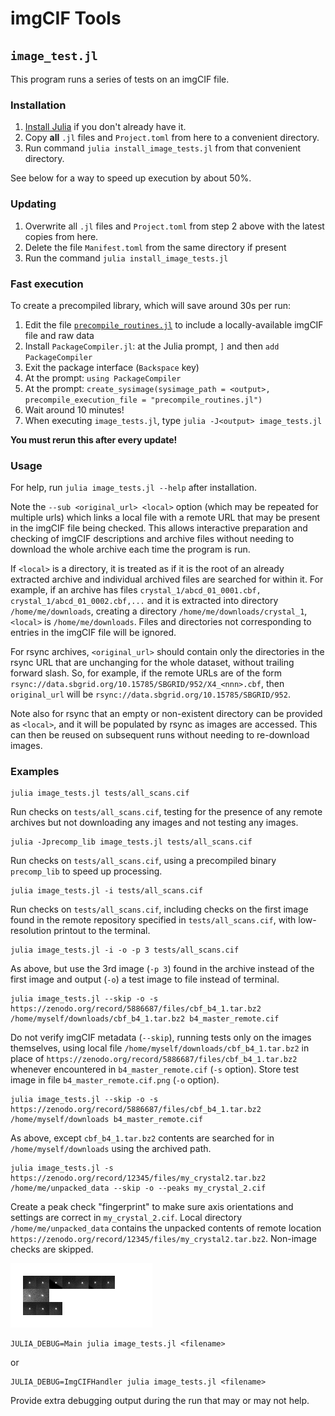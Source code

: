 # imgCIF Tools

## `image_test.jl`

This program runs a series of tests on an imgCIF file. 

### Installation

1. [Install Julia](https://julialang.org/downloads) if you don't already have it.
2. Copy **all** `.jl` files and `Project.toml` from here to a convenient directory.
3. Run command `julia install_image_tests.jl` from that convenient directory.

See below for a way to speed up execution by about 50%.

### Updating

1. Overwrite all `.jl` files and `Project.toml` from step 2 above with
the latest copies from here.  
2. Delete the file `Manifest.toml` from the
same directory if present
3. Run the command `julia install_image_tests.jl`

### Fast execution

To create a precompiled library, which will save around 30s per run:

1. Edit the file [`precompile_routines.jl`](precompile_routines.jl) to include a locally-available imgCIF file and raw data
1. Install `PackageCompiler.jl`: at the Julia prompt, `]` and then `add PackageCompiler`
2. Exit the package interface (`Backspace` key)
3. At the prompt: `using PackageCompiler`
4. At the prompt: `create_sysimage(sysimage_path = <output>, precompile_execution_file = "precompile_routines.jl")`
5. Wait around 10 minutes!
6. When executing `image_tests.jl`, type `julia -J<output> image_tests.jl`

**You must rerun this after every update!**

### Usage

For help, run `julia image_tests.jl --help` after installation.

Note the `--sub <original_url> <local>` option (which may be repeated for multiple
urls) which links a local file with a remote URL that may be present in the imgCIF file
being checked. This
allows interactive preparation and checking of imgCIF descriptions and archive files without 
needing to download the whole archive each time the program is run. 

If `<local>` is a directory, it is treated as if it is the root of an already extracted
archive and individual archived files are searched for within it. For example, if an
archive has files `crystal_1/abcd_01_0001.cbf, crystal_1/abcd_01_0002.cbf,...` and
it is extracted into directory `/home/me/downloads`, creating a directory 
`/home/me/downloads/crystal_1`, `<local>` is `/home/me/downloads`. Files and 
directories not corresponding to entries in the imgCIF file will be ignored.

For rsync archives, `<original_url>` should contain only the
directories in the rsync URL that are unchanging for the whole
dataset, without trailing forward slash. So, for example, if the
remote URLs are of the form
`rsync://data.sbgrid.org/10.15785/SBGRID/952/X4_<nnn>.cbf`, then
`original_url` will be `rsync://data.sbgrid.org/10.15785/SBGRID/952`.

Note also for rsync that an empty or non-existent directory can be provided as
`<local>`, and it will be populated by rsync as images are accessed. This can
then be reused on subsequent runs without needing to re-download images.

### Examples

```
julia image_tests.jl tests/all_scans.cif
```

Run checks on `tests/all_scans.cif`, testing for the presence of any remote
archives but not downloading any images and not testing any images.

```
julia -Jprecomp_lib image_tests.jl tests/all_scans.cif
```

Run checks on `tests/all_scans.cif`, using a precompiled binary `precomp_lib`
to speed up processing.

```
julia image_tests.jl -i tests/all_scans.cif
```

Run checks on `tests/all_scans.cif`, including checks on the first image
found in the remote repository specified in `tests/all_scans.cif`,
with low-resolution printout to the terminal.

```
julia image_tests.jl -i -o -p 3 tests/all_scans.cif
```

As above, but use the 3rd image (`-p 3`) found in the archive instead of
the first image and output (`-o`) a test image to file instead of terminal.

```
julia image_tests.jl --skip -o -s https://zenodo.org/record/5886687/files/cbf_b4_1.tar.bz2 
/home/myself/downloads/cbf_b4_1.tar.bz2 b4_master_remote.cif
```

Do not verify imgCIF metadata (`--skip`), running tests only on the images
themselves, using 
local file `/home/myself/downloads/cbf_b4_1.tar.bz2` in place of 
`https://zenodo.org/record/5886687/files/cbf_b4_1.tar.bz2` whenever 
encountered in `b4_master_remote.cif` (`-s` option). Store test image in file
`b4_master_remote.cif.png` (`-o` option).

```
julia image_tests.jl --skip -o -s https://zenodo.org/record/5886687/files/cbf_b4_1.tar.bz2 
/home/myself/downloads b4_master_remote.cif
```
As above, except `cbf_b4_1.tar.bz2` contents are searched for in `/home/myself/downloads`
using the archived path.

```
julia image_tests.jl -s https://zenodo.org/record/12345/files/my_crystal2.tar.bz2 
/home/me/unpacked_data --skip -o --peaks my_crystal_2.cif
```
Create a peak check "fingerprint" to make sure axis orientations and settings are correct in
`my_crystal_2.cif`. Local directory `/home/me/unpacked_data` contains the unpacked contents of remote
location `https://zenodo.org/record/12345/files/my_crystal2.tar.bz2`. Non-image checks
are skipped.

![An example peak fingerprint](peak_fingerprint.png)

```
JULIA_DEBUG=Main julia image_tests.jl <filename>
```
or
```
JULIA_DEBUG=ImgCIFHandler julia image_tests.jl <filename>
```

Provide extra debugging output during the run that may or may not help.
